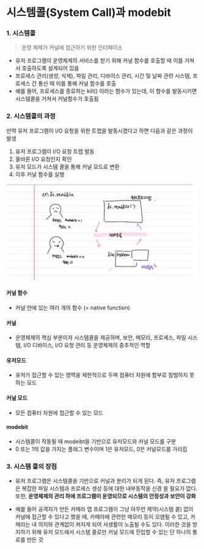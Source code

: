 # 시스템콜(System Call)과 modebit

### 1. 시스템콜

> 운영 체제가 커널에 접근하기 위한 인터페이스

- 유저 프로그램이 운영체제의 서비스를 받기 위해 커널 함수를 호출할 때 이를 거쳐서 호출하도록 설계되어 있음
- 프로세스 관리(생성, 삭제), 파일 관리, 디바이스 관리, 시간 및 날짜 관련 시스템, 프로세스 간 통신 때 이를 통해 커널 함수를 호출
- 예를 들어, 프로세스를 종료하는 kill() 이라는 함수가 있는데, 이 함수를 발동시키면 시스템콜을 거쳐서 커널함수가 호출됨

### 2. 시스템콜의 과정

만약 유저 프로그램이 I/O 요청을 위한 트랩을 발동시켰다고 하면 다음과 같은 과정이 발생

1. 유저 프로그램이 I/O 요청 트랩 발동
2. 올바른 I/O 요청인지 확인
3. 유저 모드가 시스템 콜을 통해 커널 모드로 변환
4. 이후 커널 함수를 실행

![Alt text](image.png)

#### 커널 함수

- 커널 안에 있는 여러 개의 함수 (= native function)

#### 커널

- 운영체제의 핵심 부분이자 시스템콜을 제공하며, 보안, 메모리, 프로세스, 파일 시스템, I/O 디바이스, I/O 요청 관리 등 운영체제의 중추적인 역할

#### 유저모드

- 유저가 접근할 수 있는 영역을 제한적으로 두며 컴퓨터 자원에 함부로 침범하지 못하는 모드

#### 커널 모드

- 모든 컴퓨터 자원에 접근할 수 있는 모드

#### modebit

- 시스템콜이 작동될 때 modeibt을 기반으로 유저모드와 커널 모드를 구분
- 0 또는 1의 값을 가지는 플래그 변수이며 1은 유저모드, 0은 커널모드를 가리킴

### 3. 시스템 콜의 장점

- 유저 프로그램은 시스템콜을 기반으로 커널과 분리가 되게 된다. 즉, 유저 프로그램은 복잡한 파일 시스템과 프로세스 생성 등에 대한 내부동작을 신경 쓸 필요가 없다. 또한, **운영체제의 관리 하에 프로그램이 운영되므로 시스템의 안정성과 보안이 강화**

- 예를 들어 공격자가 만든 카메라 앱 프로그램이 그냥 아무런 제약(시스템 콜) 없이 커널에 접근할 수 있다고 했을 때, 카메라에 관련한 메모리 등이 오염될 수 있고, 카메라는 내 의지와 관계없이 켜지게 되어 사생활이 노출될 수도 있다. 이러한 것을 방지하기 위해 유저 모드에서 시스템 콜로만 커널 모드에 진입할 수 있는 단 하나의 통로를 만든 것
